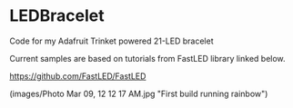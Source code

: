 # LEDBracelet
Code for my Adafruit Trinket powered 21-LED bracelet

Current samples are based on tutorials from FastLED library linked below.

https://github.com/FastLED/FastLED

(images/Photo Mar 09, 12 12 17 AM.jpg "First build running rainbow")
